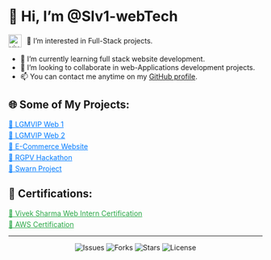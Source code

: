 # 👋 Hi, I’m @Slv1-webTech

<div style="display: flex; align-items: center; gap: 10px;">
  <a href="https://dev.to/viveksh76483611">
    <img
      src="https://d2fltix0v2e0sb.cloudfront.net/dev-badge.svg"
      alt="vivek sharma's DEV Profile"
      height="26"
      width="26"
    />
  </a>
  <span>👀 I’m interested in Full-Stack projects.</span>
</div>

- 🌱 I’m currently learning full stack website development.
- 💞️ I’m looking to collaborate in web-Applications development projects.
- 📫 You can contact me anytime on my [GitHub profile](https://github.com/Slv1-webpage).

## 🌐 Some of My Projects:

<div style="display: flex; flex-direction: column; gap: 5px;">
  <a href="https://slv1-webpage.github.io/LGMVIP-Web-1/" style="color: #007bff;">🔗 LGMVIP Web 1</a>
  <a href="https://github.com/Slv1-webpage/LGMVIP-Web-2" style="color: #007bff;">🔗 LGMVIP Web 2</a>
  <a href="https://slv1-webpage.github.io/E-Commerce_Website/" style="color: #007bff;">🔗 E-Commerce Website</a>
  <a href="https://slv-webtech.github.io/RGPV-Hackathon/" style="color: #007bff;">🔗 RGPV Hackathon</a>
  <a href="https://slv-webtech.github.io/Swarn-Project/" style="color: #007bff;">🔗 Swarn Project</a>
</div>

## 📜 Certifications:

<div style="display: flex; flex-direction: column; gap: 5px;">
  <a href="https://github.com/Slv1-webpage/Slv1-webpage/files/7962988/Vivek.Sharma.Web.intern.pdf" style="color: #28a745;">📄 Vivek Sharma Web Intern Certification</a>
  <a href="https://github.com/Slv1-webpage/Slv1-webpage/files/8145947/AWS_Academy_Graduate___AWS_Academy_Cloud_Foundations_Badge20220226-53-9s2hsb.pdf" style="color: #28a745;">📄 AWS Certification</a>
</div>

---

<div align="center">
  <img src="https://img.shields.io/github/issues-raw/Slv1-webpage/Slv1-webpage" alt="Issues">
  <img src="https://img.shields.io/github/forks/Slv1-webpage/Slv1-webpage" alt="Forks">
  <img src="https://img.shields.io/github/stars/Slv1-webpage/Slv1-webpage" alt="Stars">
  <img src="https://img.shields.io/github/license/Slv1-webpage/Slv1-webpage" alt="License">
</div>

<!---
Slv1-webpage/Slv1-webpage is a ✨ special ✨ repository because its `README.md` (this file) appears on your GitHub profile.
You can click the Preview link to take a look at your changes.
--->
